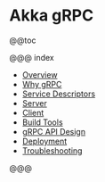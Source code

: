 # Akka gRPC

@@toc

@@@ index

 * [Overview](overview.md)
 * [Why gRPC](whygrpc.md)
 * [Service Descriptors](proto.md)
 * [Server](server/index.md)
 * [Client](client/index.md)
 * [Build Tools](buildtools/index.md)
 * [gRPC API Design](apidesign.md)
 * [Deployment](deploy.md)
 * [Troubleshooting](troubleshooting.md)

@@@
